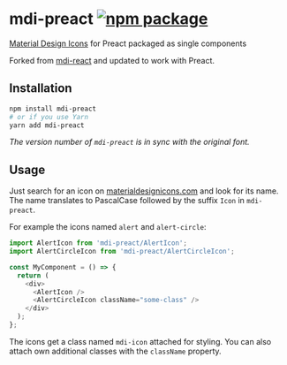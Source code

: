 # mdi-preact [![npm package](https://img.shields.io/npm/v/mdi-preact.svg?style=flat-square)](https://npmjs.org/package/mdi-preact)
[Material Design Icons](https://materialdesignicons.com) for Preact packaged as single components

Forked from [mdi-react](https://github.com/levrik/mdi-react) and updated to work with Preact.

## Installation

```bash
npm install mdi-preact
# or if you use Yarn
yarn add mdi-preact
```

*The version number of `mdi-preact` is in sync with the original font.*

## Usage

Just search for an icon on [materialdesignicons.com](https://materialdesignicons.com) and look for its name.  
The name translates to PascalCase followed by the suffix `Icon` in `mdi-preact`.

For example the icons named `alert` and `alert-circle`:

```javascript
import AlertIcon from 'mdi-preact/AlertIcon';
import AlertCircleIcon from 'mdi-preact/AlertCircleIcon';

const MyComponent = () => {
  return (
    <div>
      <AlertIcon />
      <AlertCircleIcon className="some-class" />
    </div>
  );
};
```

The icons get a class named `mdi-icon` attached for styling. You can also attach own additional classes with the `className` property.
